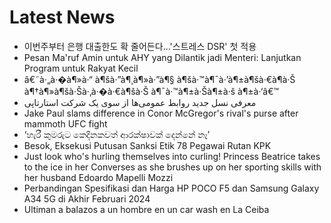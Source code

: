 # Latest News
-  이번주부터 은행 대출한도 확 줄어든다…'스트레스 DSR' 첫 적용
-  Pesan Ma'ruf Amin untuk AHY yang Dilantik jadi Menteri: Lanjutkan Program untuk Rakyat Kecil
-  â€˜à·„à·�à¶»à·“ à¶šà·”à¶¸à¶»à·”à¶§ à¶šà·™à¶¯à·’à¶±à¶šà·€à¶­à·Š à¶†à¶»à¶šà·Šà·‚à·�à·€à¶šà·Š à¶¯à·™à¶±à·Šà¶±à·š à¶±à·‘â€™
-  معرفی نسل جدید روابط عمومی‌ها از سوی یک شرکت استارتاپی
-  Jake Paul slams difference in Conor McGregor's rival's purse after mammoth UFC fight
-  ‘හැරී කුමරුට කෙදිනකවත් ආරක්ෂාවක් දෙන්නේ නෑ’
-  Besok, Eksekusi Putusan Sanksi Etik 78 Pegawai Rutan KPK
-  Just look who's hurling themselves into curling! Princess Beatrice takes to the ice in her Converses as she brushes up on her sporting skills with her husband Edoardo Mapelli Mozzi
-  Perbandingan Spesifikasi dan Harga HP POCO F5 dan Samsung Galaxy A34 5G di Akhir Februari 2024
-  Ultiman a balazos a un hombre en un car wash en La Ceiba
